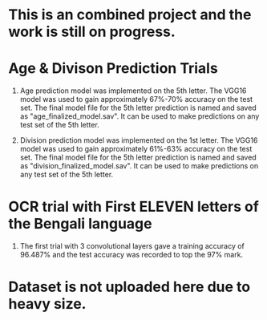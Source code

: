 # This is an combined project and the work is still on progress. 

# Age & Divison Prediction Trials


1. Age prediction model was implemented on the 5th letter. The VGG16 model was used to gain approximately 67%-70% accuracy on the test set. The final model file for the 5th letter prediction is named and saved as "age_finalized_model.sav". It can be used  to make predictions on any test set of the 5th letter.

2. Division prediction model was implemented on the 1st letter. The VGG16 model was used to gain approximately 61%-63% accuracy on the test set. The final model file for the 5th letter prediction is named and saved as "division_finalized_model.sav". It can be used  to make predictions on any test set of the 5th letter.


# OCR trial with First ELEVEN letters of the Bengali language

1. The first trial with 3 convolutional layers gave a training accuracy of 96.487% and the test accuracy was recorded to top the 97% mark.

# Dataset is not uploaded here due to heavy size. 
